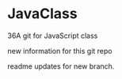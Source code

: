 # JavaClass
36A git for JavaScript class

new information for this git repo


readme updates for new branch.
